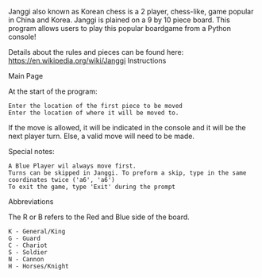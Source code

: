 Janggi also known as Korean chess is a 2 player, chess-like, game popular in China and Korea. Janggi is plained on a 9 by 10 piece board. This program allows users to play this popular boardgame from a Python console!

Details about the rules and pieces can be found here: https://en.wikipedia.org/wiki/Janggi
Instructions

Main Page

At the start of the program:

    Enter the location of the first piece to be moved
    Enter the location of where it will be moved to.

If the move is allowed, it will be indicated in the console and it will be the next player turn. Else, a valid move will need to be made.

Special notes:

    A Blue Player wil always move first.
    Turns can be skipped in Janggi. To preform a skip, type in the same coordinates twice ('a6', 'a6')
    To exit the game, type 'Exit' during the prompt

Abbreviations

The R or B refers to the Red and Blue side of the board.

    K - General/King
    G - Guard
    C - Chariot
    S - Soldier
    N - Cannon
    H - Horses/Knight

